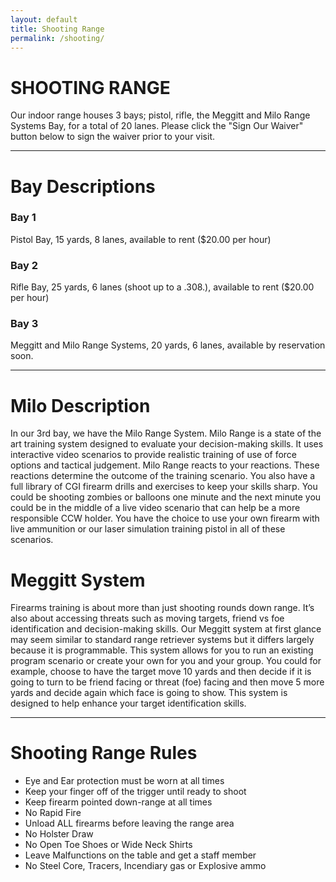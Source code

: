 ```yaml
---
layout: default
title: Shooting Range
permalink: /shooting/
---
```


# SHOOTING RANGE

Our indoor range houses 3 bays; pistol, rifle, the Meggitt and Milo Range Systems Bay, for a total of 20 lanes. Please click the "Sign Our Waiver" button below to sign the waiver prior to your visit.

<hr>

# Bay Descriptions

### Bay 1 
Pistol Bay, 15 yards, 8 lanes, available to rent ($20.00 per hour) 

### Bay 2
Rifle Bay, 25 yards, 6 lanes (shoot up to a .308.), available to rent ($20.00 per hour)

### Bay 3
Meggitt and Milo Range Systems, 20 yards, 6 lanes, available by reservation soon.

<hr>

# Milo Description
In our 3rd bay, we have the Milo Range System.  Milo Range is a state of the art training system designed to evaluate your decision-making skills.  It uses interactive video scenarios to provide realistic training of use of force options and tactical judgement. Milo Range reacts to your reactions. These reactions determine the outcome of the training scenario. You also have a full library of CGI firearm drills and exercises to keep your skills sharp. You could be shooting zombies or balloons one minute and the next minute you could be in the middle of a live video scenario that can help be a more responsible CCW holder. You have the choice to use your own firearm with live ammunition or our laser simulation training pistol in all of these scenarios.  

# Meggitt System
Firearms training is about more than just shooting rounds down range. It’s also about accessing threats such as moving targets, friend vs foe identification and decision-making skills.  Our Meggitt system at first glance may seem similar to standard range retriever systems but it differs largely because it is programmable.  This system allows for you to run an existing program scenario or create your own for you and your group.  You could for example, choose to have the target move 10 yards and then decide if it is going to turn to be friend facing or threat (foe) facing and then move 5 more yards and decide again which face is going to show. This system is designed to help enhance your target identification skills.

<hr>

# Shooting Range Rules

- Eye and Ear protection must be worn at all times
- Keep your finger off of the trigger until ready to shoot
- Keep firearm pointed down-range at all times
- No Rapid Fire
- Unload ALL firearms before leaving the range area
- No Holster Draw
- No Open Toe Shoes or Wide Neck Shirts
- Leave Malfunctions on the table and get a staff member
- No Steel Core, Tracers, Incendiary gas or Explosive ammo

